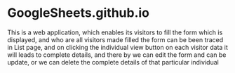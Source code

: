 # GoogleSheets.github.io
This is a web application, which enables its visitors to fill the form which is displayed, and who are all visitors made filled the form can be  been traced in List page, and on clicking the individual view button on each visitor data  it will leads to complete details, and there by we can edit the form and can be update, or we can delete the complete details of that particular individual
